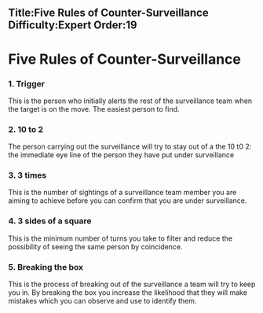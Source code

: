 Title:Five Rules of Counter-Surveillance
Difficulty:Expert
Order:19
---
<h1>Five Rules of Counter-Surveillance</h1><h3>1. Trigger</h3><p>This is the person who initially alerts the rest of the surveillance team when the target is on the move. The easiest person to find.</p><h3>2. 10 to 2</h3><p>The person carrying out the surveillance will try to stay out of a the 10 t0 2: the immediate eye line of the person they have put under surveillance</p><h3>3. 3 times</h3><p>This is the number of sightings of a surveillance team member you are aiming to achieve before you can confirm that you are under surveillance.</p><h3>4. 3 sides of a square</h3><p>This is the minimum number of turns you take to filter and reduce the possibility of seeing the same person by coincidence.</p><h3>5. Breaking the box</h3><p>This is the process of breaking out of the surveillance a team will try to keep you in. By breaking the box you increase the likelihood that they will make mistakes which you can observe and use to identify them.</p>